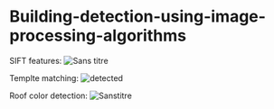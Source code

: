 # Building-detection-using-image-processing-algorithms
SIFT features:
![Sans titre](https://user-images.githubusercontent.com/34316110/79484818-ed7c3000-801c-11ea-88ad-a16cc337a38f.png)

Templte matching:
![detected](https://user-images.githubusercontent.com/34316110/79484922-1997b100-801d-11ea-8779-c5c58a81725b.png)

Roof color detection:
![Sanstitre](https://user-images.githubusercontent.com/34316110/79485351-bf4b2000-801d-11ea-8879-df60b8c5a739.png)
